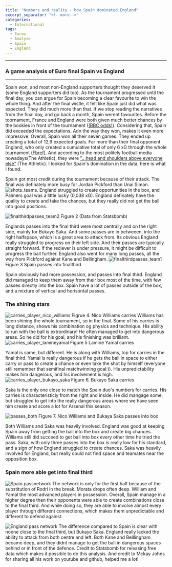 ```yaml
---
title: "Numbers and reality - how Spain dominated England"
excerpt_separator: "<!--more-->"
categories:
  - International
tags:
  - Euros
  - Analyse
  - Spain
  - England
---
```


------------
### A game analysis of Euro final Spain vs England
------------
Spain won, and most non-England supporters thought they deserved it (some England supporters did too). As the tournament progressed until the final day, you can argue for Spain becoming a clear favourite to win the whole thing. And after the final wistle, it felt like Spain just did what was expected. They did much more than that. If we stop reading the narratives from the final day, and go back a month, Spain werent favourites. Before the toornament, France and England were both given much better chances by the bookies in front of the tournament ([(BBC odds)](https://www.bbc.com/sport/football/articles/cv22vrnl0j0o)). 
Considering that, Spain did exceeded the expectations. Adn the way they won, makes it even more impressive. Overall, Spain won all their seven games. They ended up creating a total of 12,9 expected goals. Far more than their final opponent England, who only created a cumulative total of only 6 xG through the whole tournament [(Fbref)](https://fbref.com/en/comps/676/stats/UEFA-Euro-Stats). And according to the most politely football media nowadays(The Athletic), they were  ["...head and shoulders above everyone else"](https://www.nytimes.com/athletic/5637944/2024/07/15/spain-euro-2024-win-yamal-williams-de-la-fuente/) (The Athletic). I looked for Spain's domination in the data, here is what I found. 

Spain got most credit during the tournament because of their attack. The final was definately more busy for Jordan Pickford than Unai Simon. ![shots_teams](https://github.com/user-attachments/assets/65375bbd-5cd7-4281-b892-abea18413721). England struggled to create opportunities in the box, and Palmers goal was a little lucky (0,038 xG). England definately have the quality to create and take the chances, but they really did not get the ball into good positions.

![finalthirdpasses_team2](https://github.com/user-attachments/assets/bc63ea6c-650f-480c-8961-75848662c856)
Figure 2 (Data from Statsbomb)

Englands passes into the final third were most centrally and on the right side, mainly for Bukayo Saka. And some passes are in betweeen, into the right halfspace, which is a great area to attack from. Its obvious England really struggled to progress on their left side. And their passes are typically straight forward. If the reciever is under pressure, it might be difficult to progress the ball further. England also went for many long passes, all the way from Pickford against Kane and Bellingham.
![finalthirdpasses_team1](https://github.com/user-attachments/assets/8955739a-cae5-4719-ab98-acd7ddfb61d8)
Figure 3 Spain passes into finalthird

Spain obviously had more possession, and passes into final third. England did managed to keep them away from their box most of the time, with few passes directly into the box. Spain have a lot of passes outside of the box, and a mixture of vertical and horisontal passes.  

### The shining stars
![carries_player_nico_williams](https://github.com/user-attachments/assets/279dbbc0-a7ec-4ee7-ad29-4e6978e50368) Figrue 4. Nico Williams carries
Williams has been shining the whole tournament, so in the final. Some of his carries is long distance, shows his combination og physics and technique. His ability to run with the ball is extrordinary! He often managed to get into dangerous areas. So he did for his goal, and his finishing was brilliant. 
![carries_player_lamineyamal](https://github.com/user-attachments/assets/2715017c-2b7b-4214-85b7-8cf3b8c7eece)
Figure 5 Lamine Yamal carries

Yamal is same, but different. He is along with Williams, top for carries in the final third. Yamal is really dangerous if he gets the ball in space to either carry or pass to create a chance or even take the shot by himself (everyone still remember that semifinal matchwinning goal:)). His unpredictability makes him dangerous, and his involvement is high.    
![carries_player_bukayo_saka](https://github.com/user-attachments/assets/2a60bab1-f177-4b1f-be15-9f38e7494ee7)
Figure 6. Bukayo Saka carries 

Saka is the only one close to match the Spain duo's numbers for carries. His carries is characteristicly from the right and inside. He did mangage some, but struggled to get into the really dangerous areas where we have seen him create and score a lot for Arsenal this season. 

![passes_both](https://github.com/user-attachments/assets/8eb59db7-a429-4646-86a3-745d313b255c)
Figure 7. Nico Williams and Bukaya Saka passes into box

Both Williams and Saka was heavily involved. England was good at keeping Spain away from getting the ball into the box and create big chances. Williams still did succeed to get ball into box every other time he tried the pass. Saka, with only three passes into the box is really low for his standard, and a sign of how England struggled to create chances. Saka was heavily involved for England, but really could not find space and teamates near the opposition box.

### Spain more able get into final third 
![Spain passnetwork](https://github.com/user-attachments/assets/f5ce64fe-e5ec-4835-8e71-109845091f52)
The network is only for the first half because of the substitution of Rodri in the break. Morata drops often deep. William and Yamal the most advanced players in possession. Overall, Spain manage in a higher degree then their opponents were able to create combinations close to the final third. And while doing so, they are able to involve almost every player through different connections, which makes them unpredictable and different to defend against.

![England pass network](https://github.com/user-attachments/assets/686897a5-e28a-407a-9c85-613dba3e4b07)
The difference compared to Spain is clear with noone close to the final third, but Bukayo Saka. England really lacked the ability to attack from both centre and left. Both Kane and Belllingham became deep, and they didnt manage to get the ball in dangerous spaces behind or in front of the defence.
Credit to Statsbomb for releasing free data which makes it possible to do this analysis. And credit to Mckay Johns for sharing all his work on youtube and github, helped me a lot! 
